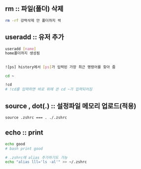 
## rm :: 파일(폴더) 삭제
```bash
rm -rf 강력삭제 안 폴더까지 싹
```

## useradd :: 유저 추가
```bash
useradd [name]
home폴더까지 생성됨
```

## 

```bash
![ps] history에서 [ps]가 입력된 가장 최근 명령어를 찾아 줌

cd ~

!cd 
# !cd를 입력하면 바로 위에 쓴 cd ~가 입력되어짐
```

## source , dot(.) :: 설정파일 메모리 업로드(적용)

```
source .zshrc === . ./.zshrc
```

## echo :: print 
```bash
echo good
# bash print good

# .zshrc에 alias 추가하기도 가능
echo "alias lll='ls -al'" >> ~/.zshrc
```